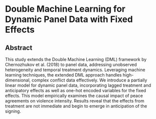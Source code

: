 # Double Machine Learning for Dynamic Panel Data with Fixed Effects
## Abstract
This study extends the Double Machine Learning (DML) framework by Chernozhukov et al. (2018) to panel data, addressing unobserved heterogeneity and temporal treatment dynamics. Leveraging machine learning techniques, the extended DML approach handles high-dimensional, complex conflict data effectively. 
We introduce a partially linear model for dynamic panel data, incorporating lagged treatment and anticipatory effects as well as one-hot encoded variables for the fixed effects. This model empirically examines the causal impact of peace agreements on violence intensity. Results reveal that the effects from treatment are not immediate and begin to emerge in anticipation of the signing.
